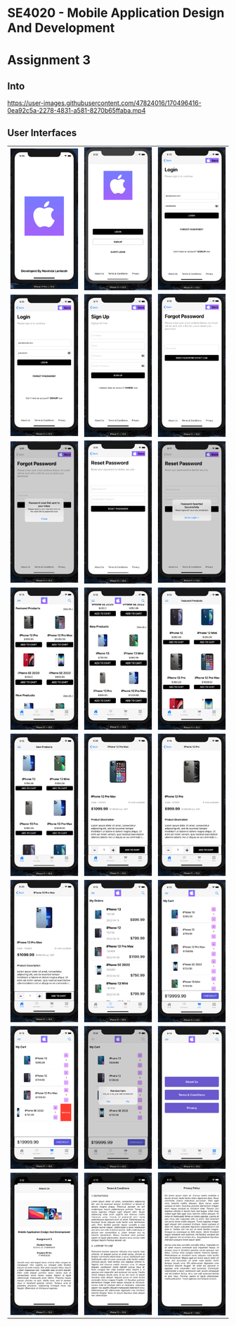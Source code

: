 # SE4020 - Mobile Application Design And Development  
# Assignment 3  

## Into  

https://user-images.githubusercontent.com/47824016/170496416-0ea92c5a-2278-4831-a581-8270b65ffaba.mp4

## User Interfaces  

|  |  |  |  
|--|--|--|  
|<img src="Doc/Image/image1.jpg">|<img src="Doc/Image/image2.jpg">|<img src="Doc/Image/image3.jpg">|
|<img src="Doc/Image/image4.jpg">|<img src="Doc/Image/image5.jpg">|<img src="Doc/Image/image6.jpg">|
|<img src="Doc/Image/image7.jpg">|<img src="Doc/Image/image8.jpg">|<img src="Doc/Image/image9.jpg">|
|<img src="Doc/Image/image10.jpg">|<img src="Doc/Image/image11.jpg">|<img src="Doc/Image/image12.jpg">|
|<img src="Doc/Image/image13.jpg">|<img src="Doc/Image/image14.jpg">|<img src="Doc/Image/image15.jpg">|
|<img src="Doc/Image/image16.jpg">|<img src="Doc/Image/image17.jpg">|<img src="Doc/Image/image18.jpg">|
|<img src="Doc/Image/image19.jpg">|<img src="Doc/Image/image20.jpg">|<img src="Doc/Image/image21.jpg">|
|<img src="Doc/Image/image22.jpg">|<img src="Doc/Image/image23.jpg">|<img src="Doc/Image/image24.jpg">|  

